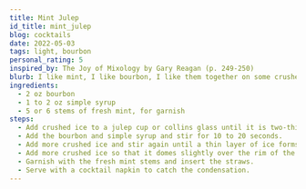 ```yaml
---
title: Mint Julep
id_title: mint_julep
blog: cocktails
date: 2022-05-03
tags: light, bourbon
personal_rating: 5
inspired_by: The Joy of Mixology by Gary Reagan (p. 249-250)
blurb: I like mint, I like bourbon, I like them together on some crushed ice.
ingredients:
  - 2 oz bourbon
  - 1 to 2 oz simple syrup
  - 5 or 6 stems of fresh mint, for garnish
steps:
  - Add crushed ice to a julep cup or collins glass until it is two-thirds full.
  - Add the bourbon and simple syrup and stir for 10 to 20 seconds.
  - Add more crushed ice and stir again until a thin layer of ice forms on the outside of the glass.
  - Add more crushed ice so that it domes slightly over the rim of the glass.
  - Garnish with the fresh mint stems and insert the straws.
  - Serve with a cocktail napkin to catch the condensation.
---
```

